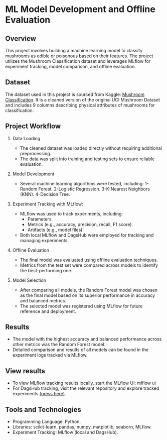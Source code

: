 # ML Model Development and Offline Evaluation


## Overview
This project involves building a machine learning model to classify mushrooms as edible or poisonous based on their features. The project utilizes the Mushroom Classification dataset and leverages MLflow for experiment tracking, model comparison, and offline evaluation.

## Dataset
The dataset used in this project is sourced from Kaggle: [Mushroom Classification](https://www.kaggle.com/datasets/prishasawhney/mushroom-dataset). It is a cleaned version of the original UCI Mushroom Dataset and includes 9 columns describing physical attributes of mushrooms for classification.

## Project Workflow

1. Data Loading
   - The cleaned dataset was loaded directly without requiring additional preprocessing.
   - The data was split into training and testing sets to ensure reliable evaluation.

2. Model Development
   - Several machine learning algorithms were tested, including:
      1-Random Forest.
      2-Logistic Regression.
      3-K-Nearest Neighbors (KNN).
      4-Decision Tree.

3. Experiment Tracking with MLflow:
   - MLflow was used to track experiments, including:
     - Parameters.
     - Metrics (e.g., accuracy, precision, recall, F1 score).
     - Artifacts (e.g., model files).
   - Both local MLflow and DagsHub were employed for tracking and managing experiments.

5. Offline Evaluation
   - The final model was evaluated using offline evaluation techniques.
   - Metrics from the test set were compared across models to identify the best-performing one.

6. Model Selection
   - After comparing all models, the Random Forest model was chosen as the final model based on its superior performance in accuracy and balanced metrics.
   - The selected model was registered using MLflow for future reference and deployment.

## Results
   - The model with the highest accuracy and balanced performance across other metrics was the Random Forest model.
   - Detailed comparison and results of all models can be found in the experiment logs tracked via MLflow.

## View results
   - To view MLflow tracking results locally, start the MLflow UI: mlflow ui
   - For DagsHub tracking, visit the relevant repository and explore tracked experiments [(press here)](https://dagshub.com/AhmadMaraqa20/Mlflow_Dagshub).

## Tools and Technologies
   - Programming Language: Python.
   - Libraries: scikit-learn, pandas, numpy, matplotlib, seaborn, MLflow.
   - Experiment Tracking: MLflow (local and DagsHub).

